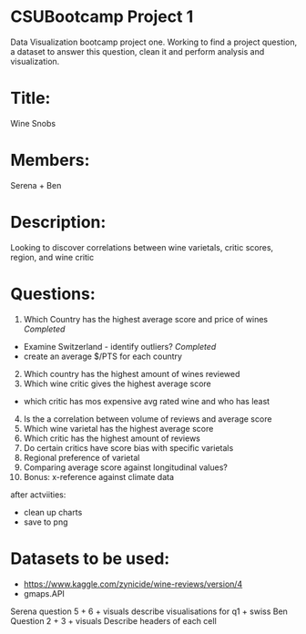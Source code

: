 # CSUBootcamp Project 1
Data Visualization bootcamp project one. Working to find a project question, a dataset to answer this question, clean it and perform analysis and visualization.

# Title: 
Wine Snobs
# Members: 
Serena + Ben
# Description: 
Looking to discover correlations between wine varietals, critic scores, region, and wine critic

# Questions:
1. Which Country has the highest average score and price of wines *Completed*
- Examine Switzerland - identify outliers? *Completed*
- create an average $/PTS for each country
2. Which country has the highest amount of wines reviewed
3. Which wine critic gives the highest average score 
- which critic has mos expensive avg rated wine and who has least
4. Is the a correlation between volume of reviews and average score
5. Which wine varietal has the highest average score
6. Which critic has the highest amount of reviews
7. Do certain critics have score bias with specific varietals
8. Regional preference of varietal
9. Comparing average score against longitudinal values?
10. Bonus: x-reference against climate data

after actviities:
- clean up charts
- save to png
# Datasets to be used: 
- https://www.kaggle.com/zynicide/wine-reviews/version/4
- gmaps.API


Serena 
question 5 + 6 + visuals
describe visualisations for q1 + swiss
Ben 
Question 2 + 3 + visuals
Describe headers of each cell
